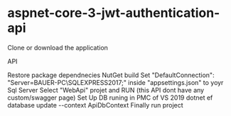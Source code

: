 # aspnet-core-3-jwt-authentication-api

Clone or download the application

API

Restore package dependnecies NutGet
build
Set "DefaultConnection": "Server=BAUER-PC\SQLEXPRESS2017;" inside "appsettings.json" to yoyr Sql Server
Select "WebApi" projet and RUN (this API dont have any custom/swagger page)
Set Up DB runing in PMC of VS 2019 dotnet ef database update --context ApiDbContext
Finally run project

